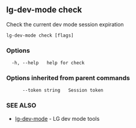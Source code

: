 ## lg-dev-mode check

Check the current dev mode session expiration

```
lg-dev-mode check [flags]
```

### Options

```
  -h, --help   help for check
```

### Options inherited from parent commands

```
      --token string   Session token
```

### SEE ALSO

* [lg-dev-mode](lg-dev-mode.md)	 - LG dev mode tools

